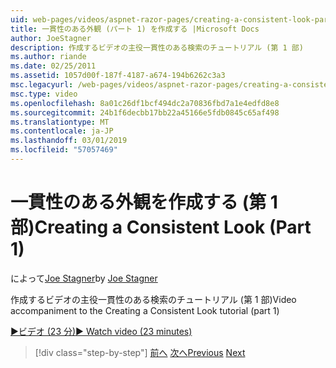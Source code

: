 ```yaml
---
uid: web-pages/videos/aspnet-razor-pages/creating-a-consistent-look-part-1
title: 一貫性のある外観 (パート 1) を作成する |Microsoft Docs
author: JoeStagner
description: 作成するビデオの主役一貫性のある検索のチュートリアル (第 1 部)
ms.author: riande
ms.date: 02/25/2011
ms.assetid: 1057d00f-187f-4187-a674-194b6262c3a3
msc.legacyurl: /web-pages/videos/aspnet-razor-pages/creating-a-consistent-look-part-1
msc.type: video
ms.openlocfilehash: 8a01c26df1bcf494dc2a70836fbd7a1e4edfd8e8
ms.sourcegitcommit: 24b1f6decbb17bb22a45166e5fdb0845c65af498
ms.translationtype: MT
ms.contentlocale: ja-JP
ms.lasthandoff: 03/01/2019
ms.locfileid: "57057469"
---
```

<a name="creating-a-consistent-look-part-1"></a><span data-ttu-id="6d2a5-103">一貫性のある外観を作成する (第 1 部)</span><span class="sxs-lookup"><span data-stu-id="6d2a5-103">Creating a Consistent Look (Part 1)</span></span>
====================
<span data-ttu-id="6d2a5-104">によって[Joe Stagner](https://github.com/JoeStagner)</span><span class="sxs-lookup"><span data-stu-id="6d2a5-104">by [Joe Stagner](https://github.com/JoeStagner)</span></span>

<span data-ttu-id="6d2a5-105">作成するビデオの主役一貫性のある検索のチュートリアル (第 1 部)</span><span class="sxs-lookup"><span data-stu-id="6d2a5-105">Video accompaniment to the Creating a Consistent Look tutorial (part 1)</span></span>

[<span data-ttu-id="6d2a5-106">&#9654;ビデオ (23 分)</span><span class="sxs-lookup"><span data-stu-id="6d2a5-106">&#9654; Watch video (23 minutes)</span></span>](https://channel9.msdn.com/Blogs/ASP-NET-Site-Videos/creating-a-consistent-look-part-1)

> [!div class="step-by-step"]
> <span data-ttu-id="6d2a5-107">[前へ](introduction-to-aspnet-web-programming-using-the-razor-syntax.md)
> [次へ](creating-a-consistent-look-part-2.md)</span><span class="sxs-lookup"><span data-stu-id="6d2a5-107">[Previous](introduction-to-aspnet-web-programming-using-the-razor-syntax.md)
[Next](creating-a-consistent-look-part-2.md)</span></span>

